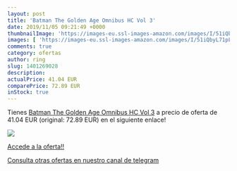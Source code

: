 ```yaml
---
layout: post
title: 'Batman The Golden Age Omnibus HC Vol 3'
date: 2019/11/05 09:21:49 +0000
thumbnailImage: 'https://images-eu.ssl-images-amazon.com/images/I/51iQbyL71pL._SL200_.jpg'
images: [ 'https://images-eu.ssl-images-amazon.com/images/I/51iQbyL71pL._SL200_.jpg' ]
comments: true
category: ofertas
author: ring
slug: 1401269028
description:
actualPrice: 41.04 EUR
comparePrice: 72.89 EUR
inStock: true
---
```


Tienes [Batman The Golden Age Omnibus HC Vol 3](https://www.amazon.com/dp/1401269028/?tag=redken08-20) a precio de oferta de 41.04 EUR (original: 72.89 EUR) en el siguiente enlace!

[![](https://images-eu.ssl-images-amazon.com/images/I/51iQbyL71pL._SL200_.jpg)](https://www.amazon.com/dp/1401269028/?tag=redken08-20)

[Accede a la oferta!!](https://www.amazon.com/dp/1401269028/?tag=redken08-20)

[Consulta otras ofertas en nuestro canal de telegram](https://t.me/s/ofertas25)
